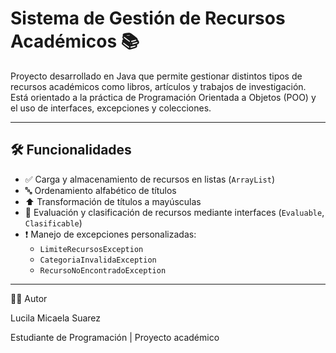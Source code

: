 # Sistema de Gestión de Recursos Académicos 📚

Proyecto desarrollado en Java que permite gestionar distintos tipos de recursos académicos como libros, artículos y trabajos de investigación. Está orientado a la práctica de Programación Orientada a Objetos (POO) y el uso de interfaces, excepciones y colecciones.

---

## 🛠 Funcionalidades

- ✅ Carga y almacenamiento de recursos en listas (`ArrayList`)
- 🔤 Ordenamiento alfabético de títulos
- ⬆ Transformación de títulos a mayúsculas
- 🎯 Evaluación y clasificación de recursos mediante interfaces (`Evaluable`, `Clasificable`)
- ❗ Manejo de excepciones personalizadas:
  - `LimiteRecursosException`
  - `CategoriaInvalidaException`
  - `RecursoNoEncontradoException`

---

👩‍💻 Autor

Lucila Micaela Suarez

Estudiante de Programación | Proyecto académico
